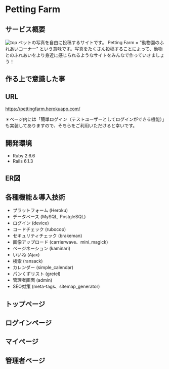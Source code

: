 # Petting Farm

## サービス概要
![top](...//img/Petting_Farm_top.png)
ペットの写真を自由に投稿するサイトです。
Petting Farm = "動物園のふれあいコーナー" という意味です。写真をたくさん投稿することによって、動物とのふれあいをより身近に感じられるようなサイトをみんなで作っていきましょう！

## 作る上で意識した事

## URL
https://pettingfarm.herokuapp.com/

＊ページ内には「簡単ログイン（テストユーザーとしてログインができる機能）」も実装してありますので、そちらをご利用いただけると幸いです。


## 開発環境
- Ruby 2.6.6
- Rails 6.1.3

## ER図

## 各種機能＆導入技術
- プラットフォーム (Heroku)
- データベース (MySQL, PostgleSQL)
- ログイン (device)
- コードチェック (rubocop)
- セキュリティチェック (brakeman)
- 画像アップロード (carrierwave、mini_magick)
- ページネーション (kaminari)
- いいね (Ajax)
- 検索 (ransack)
- カレンダー (simple_calendar)
- パンくずリスト (gretel)
- 管理者画面 (admin)
- SEO対策 (meta-tags、sitemap_generator)

## トップページ

## ログインページ

## マイページ

## 管理者ページ